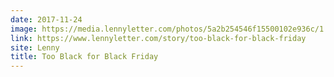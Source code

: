 ```yaml
---
date: 2017-11-24
image: https://media.lennyletter.com/photos/5a2b254546f15500102e936c/1:1/w_738/1511383489-cc-blackfriday.jpg
link: https://www.lennyletter.com/story/too-black-for-black-friday
site: Lenny
title: Too Black for Black Friday
---
```

